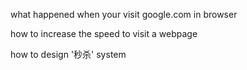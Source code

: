 what happened when your visit google.com in browser

how to increase the speed to visit a webpage



how to design '秒杀' system

